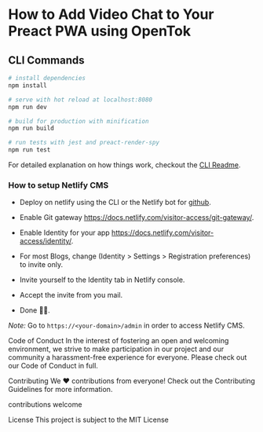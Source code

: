 
# How to Add Video Chat to Your Preact PWA using OpenTok 

## CLI Commands

``` bash
# install dependencies
npm install

# serve with hot reload at localhost:8080
npm run dev

# build for production with minification
npm run build

# run tests with jest and preact-render-spy
npm run test
```

For detailed explanation on how things work, checkout the [CLI Readme](https://github.com/developit/preact-cli/blob/master/README.md).

### How to setup Netlify CMS

- Deploy on netlify using the CLI or the Netlify bot for [github](https://app.netlify.com/start).

- Enable Git gateway https://docs.netlify.com/visitor-access/git-gateway/.

- Enable Identity for your app https://docs.netlify.com/visitor-access/identity/.

- For most Blogs, change (Identity > Settings > Registration preferences) to invite only.

- Invite yourself to the Identity tab in Netlify console.

- Accept the invite from you mail.

- Done 👍🏻.

*Note:* Go to `https://<your-domain>/admin` in order to access Netlify CMS.

Code of Conduct
In the interest of fostering an open and welcoming environment, we strive to make participation in our project and our community a harassment-free experience for everyone. Please check out our Code of Conduct in full.

Contributing
We ❤️ contributions from everyone! Check out the Contributing Guidelines for more information.

contributions welcome

License
This project is subject to the MIT License

